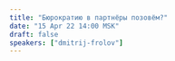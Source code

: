 ```yaml
---
title: "Бюрократию в партнёры позовём?"
date: "15 Apr 22 14:00 MSK"
draft: false
speakers: ["dmitrij-frolov"]
---
```

